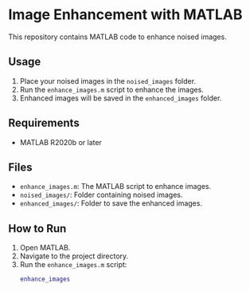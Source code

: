 # Image Enhancement with MATLAB

This repository contains MATLAB code to enhance noised images.

## Usage

1. Place your noised images in the `noised_images` folder.
2. Run the `enhance_images.m` script to enhance the images.
3. Enhanced images will be saved in the `enhanced_images` folder.

## Requirements

- MATLAB R2020b or later

## Files

- `enhance_images.m`: The MATLAB script to enhance images.
- `noised_images/`: Folder containing noised images.
- `enhanced_images/`: Folder to save the enhanced images.

## How to Run

1. Open MATLAB.
2. Navigate to the project directory.
3. Run the `enhance_images.m` script:
   ```matlab
   enhance_images
